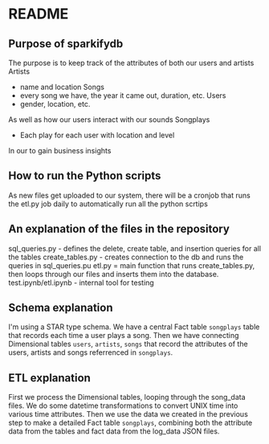 # README
## Purpose of sparkifydb 
The purpose is to keep track of the attributes of both our users and artists
Artists
- name and location
Songs
- every song we have, the year it came out, duration, etc.
Users
- gender, location, etc.

As well as how our users interact with our sounds
Songplays
- Each play for each user with location and level

In our to gain business insights

## How to run the Python scripts
As new files get uploaded to our system, there will be a cronjob that runs the etl.py job daily to automatically run all the python scrtips

## An explanation of the files in the repository
sql_queries.py - defines the delete, create table, and insertion queries for all the tables
create_tables.py - creates connection to the db and runs the queries in sql_queries.pu
etl.py = main function that runs create_tables.py, then loops through our files and inserts them into the database. 
test.ipynb/etl.ipynb - internal tool for testing
 
## Schema explanation
I'm using a STAR type schema. We have a central Fact table `songplays` table that records each time a user plays a song. Then we have connecting Dimensional tables `users`, `artists`, `songs` that record the attributes of the users, artists and songs referrenced in `songplays`. 

## ETL explanation
First we process the Dimensional tables, looping through the song_data files. We do some datetime transformations to convert UNIX time into various time attributes. Then we use the data we created in the previous step to make a detailed Fact table `songplays`, combining both the attribute data from the tables and fact data from the log_data JSON files. 



